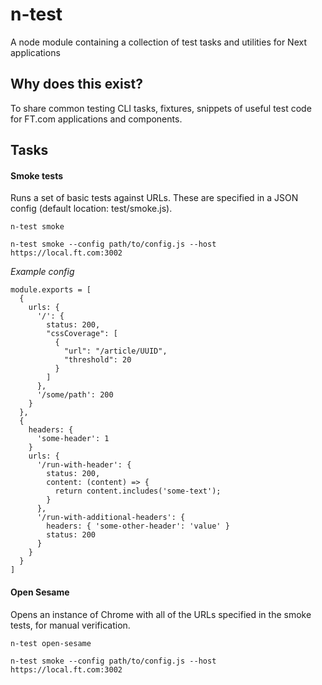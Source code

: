 # n-test
A node module containing a collection of test tasks and utilities for Next applications

## Why does this exist?

To share common testing CLI tasks, fixtures, snippets of useful test code for FT.com applications and components.

## Tasks

#### Smoke tests

Runs a set of basic tests against URLs. These are specified in a JSON config (default location: test/smoke.js).


`n-test smoke`

`n-test smoke --config path/to/config.js --host https://local.ft.com:3002`

*Example config*
```
module.exports = [
  {
    urls: {
      '/': {
        status: 200,
        "cssCoverage": [
          {
            "url": "/article/UUID",
            "threshold": 20
          }
        ]
      },
      '/some/path': 200
    }
  },
  {
    headers: {
      'some-header': 1
    }
    urls: {
      '/run-with-header': {
        status: 200,
        content: (content) => {
          return content.includes('some-text');
        }
      },
      '/run-with-additional-headers': {
        headers: { 'some-other-header': 'value' }
        status: 200
      }
    }
  }
]
```

#### Open Sesame

Opens an instance of Chrome with all of the URLs specified in the smoke tests, for manual verification.

`n-test open-sesame`

`n-test smoke --config path/to/config.js --host https://local.ft.com:3002`
